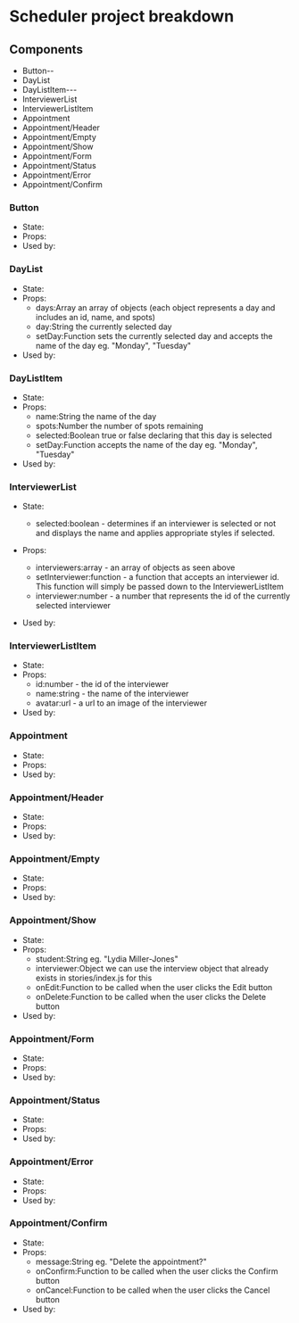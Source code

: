 # Scheduler project breakdown

## Components

- Button--
- DayList
- DayListItem---
- InterviewerList
- InterviewerListItem
- Appointment
- Appointment/Header
- Appointment/Empty
- Appointment/Show
- Appointment/Form
- Appointment/Status
- Appointment/Error
- Appointment/Confirm

### Button

- State:
- Props:
- Used by:

### DayList

- State:
- Props: 
  * days:Array an array of objects (each object represents a day and includes an id, name, and spots)
  * day:String the currently selected day
  * setDay:Function sets the currently selected day and accepts the name of the day eg. "Monday", "Tuesday"
- Used by:

### DayListItem

- State:
- Props: 
  * name:String the name of the day
  * spots:Number the number of spots remaining
  * selected:Boolean true or false declaring that this day is selected
  * setDay:Function accepts the name of the day eg. "Monday", "Tuesday"
- Used by:

### InterviewerList

- State: 
  * selected:boolean - determines if an interviewer is selected or not and displays the name and applies appropriate styles if selected.
- Props:
  * interviewers:array - an array of objects as seen above
  * setInterviewer:function - a function that accepts an interviewer id.  This function will simply be passed down to the InterviewerListItem
  * interviewer:number - a number that represents the id of the currently selected interviewer


- Used by:

### InterviewerListItem

- State:
- Props:
  * id:number - the id of the interviewer
  * name:string - the name of the interviewer
  * avatar:url - a url to an image of the interviewer
- Used by:

### Appointment

- State:
- Props:
- Used by:

### Appointment/Header

- State:
- Props:
- Used by:

### Appointment/Empty

- State:
- Props:
- Used by:

### Appointment/Show

- State:
- Props:
  * student:String eg. "Lydia Miller-Jones"
  * interviewer:Object we can use the interview object that already exists in stories/index.js for this
  * onEdit:Function to be called when the user clicks the Edit button
  * onDelete:Function to be called when the user clicks the Delete button
- Used by:

### Appointment/Form

- State:
- Props:
- Used by:

### Appointment/Status

- State:
- Props:
- Used by:

### Appointment/Error

- State:
- Props:
- Used by:

### Appointment/Confirm

- State:
- Props:
  * message:String eg. "Delete the appointment?"
  * onConfirm:Function to be called when the user clicks the Confirm button
  * onCancel:Function to be called when the user clicks the Cancel button
- Used by: